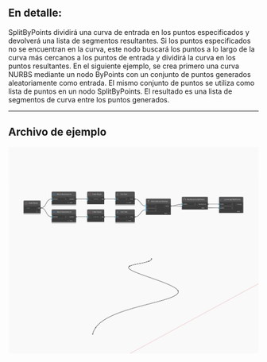 ## En detalle:
SplitByPoints dividirá una curva de entrada en los puntos especificados y devolverá una lista de segmentos resultantes. Si los puntos especificados no se encuentran en la curva, este nodo buscará los puntos a lo largo de la curva más cercanos a los puntos de entrada y dividirá la curva en los puntos resultantes. En el siguiente ejemplo, se crea primero una curva NURBS mediante un nodo ByPoints con un conjunto de puntos generados aleatoriamente como entrada. El mismo conjunto de puntos se utiliza como lista de puntos en un nodo SplitByPoints. El resultado es una lista de segmentos de curva entre los puntos generados.
___
## Archivo de ejemplo

![SplitByPoints](./Autodesk.DesignScript.Geometry.Curve.SplitByPoints_img.jpg)

